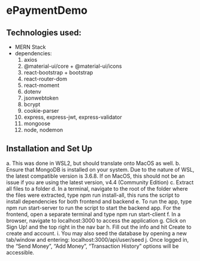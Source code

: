# ePaymentDemo
  
## Technologies used:
- MERN Stack
- dependencies:
  1. axios
  2. @material-ui/core + @material-ui/icons
  3. react-bootstrap + bootstrap
  4. react-router-dom
  5. react-moment
  6. dotenv
  7. jsonwebtoken
  8. bcrypt
  9. cookie-parser
  10. express, express-jwt, express-validator
  11. mongoose
  12. node, nodemon
  

## Installation and Set Up

a.	This was done in WSL2, but should translate onto MacOS as well.
b.	Ensure that MongoDB is installed on your system. Due to the nature of WSL, the latest compatible version is 3.6.8. If on MacOS, this should not be an issue if you are using the latest version, v4.4 (Community Edition) 
c.	Extract all files to a folder
d.	In a terminal, navigate to the root of the folder where the files were extracted, type npm run install-all, this runs the script to install dependencies for both frontend and backend
e.	To run the app, type npm run start-server to run the script to start the backend app. For the frontend, open a separate terminal and type  npm run start-client
f.	In a browser, navigate to localhost:3000 to access the application
g.	Click on Sign Up! and the top right in the nav bar
h.	Fill out the info and hit Create to create and account.
i.	You may also seed the database by opening a new tab/window and entering: localhost:3000/api/user/seed
j.	Once logged in, the “Send Money”, “Add Money”, “Transaction History” options will be accessible.


